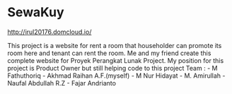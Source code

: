 # SewaKuy 
http://irul20176.domcloud.io/

This project is a website for rent a room that householder can promote its room here and tenant can rent the room.
Me and my friend create this complete website for Proyek Perangkat Lunak Project.
My position for this project is Product Owner but still helping code to this project
Team : - M Fathuthoriq
       - Akhmad Raihan A.F.(myself)
       - M Nur Hidayat
       - M. Amirullah
       - Naufal Abdullah R.Z
       - Fajar Andrianto
